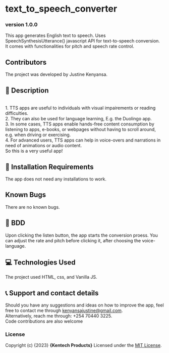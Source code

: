 # text_to_speech_converter
### version 1.0.0
This app generates English text to speech. Uses  SpeechSynthesisUtterance() javascript API for text-to-speech conversion. <br>It comes with functionalities for pitch and speech rate control.

## Contributors
The project was developed by Justine Kenyansa.

## :flashlight: Description
<br>
1. TTS apps are useful to individuals with visual impairements or reading difficulties. <br> 2. They can also be used for language learning, E.g. the Duolingo app. <br> 3. In some cases, TTS apps enable hands-free content consumption by listening to apps, e-books, or webpages without having to scroll around, e.g. when driving or exercising. <br> 4. For advanced users, TTS apps can help in voice-overs and narrations in need of animations or audio content.<br> So this is a very useful app!

## :pushpin: Installation Requirements
The app does not need any installations to work.
## Known Bugs
There are no known bugs.
## :pushpin: BDD
Upon clicking the listen button, the app starts the conversion proess. You can adjust the rate and pitch before clicking it, after choosing the voice-language. 
## :computer: Technologies Used
 The project used HTML, css, and Vanilla JS.
 ## :telephone_receiver: Support and contact details
Should you have any suggestions and ideas on how to improve the app, feel free to contact me through kenyansajustine@gmail.com. <br>
Alternatively, reach me through: +254 70440 3225. <br>
Code contributions are also welcome
### License
Copyright (c) {2023} **{Kentech Products}**
Licensed under the [MIT License](LICENSE).